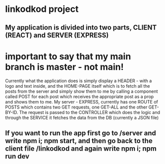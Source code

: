 # linkodkod project

## My application is divided into two parts, CLIENT (REACT) and SERVER (EXPRESS)
# important to say that my main branch is master - not main!
Currently what the application does is simply display a HEADER - with a logo and text inside,
and the HOME-PAGE itself which is to fetch all the posts from the server and simply show them to me by calling a component called POST for each post which receives the appropriate post as a prop and shows them to me.
My server - EXPRESS, currently has one ROUTE of POSTS which contains two GET requests, one GET-ALL and the other GET-BY-ID.
The request is passed to the CONTROLLER which does the logic and through the SERVICE it fetches the data from the DB (currently a JSON file)

## If you want to run the app first go to /server and write npm i; npm start, and then go back to the client file /linkodkod and again write npm i; npm run dev